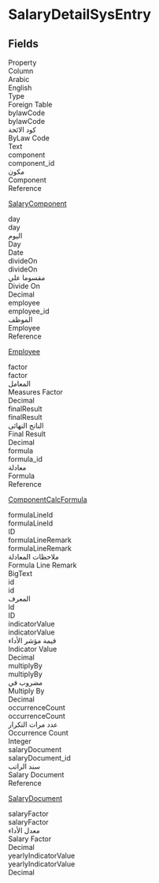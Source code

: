 # SalaryDetailSysEntry

<ContentFilter/>

<div class='searchable'>

## Fields

<div class="nama-table">
<div class="row header-row">
<div class="cell">Property</div>
<div class="cell">Column</div>
<div class="cell">Arabic</div>
<div class="cell">English</div>
<div class="cell">Type</div>
<div class="cell">Foreign Table</div>
</div><div class="row searchable" id="bylawCode">
<div class="cell" data-label="Property">bylawCode</div>
<div class="cell" data-label="Column">bylawCode</div>
<div class="cell" data-label="Arabic">كود الائحة</div>
<div class="cell" data-label="English">ByLaw Code</div>
<div class="cell" data-label="Type">Text</div>

</div>

<div class="row searchable" id="component">
<div class="cell" data-label="Property">component</div>
<div class="cell" data-label="Column">component_id</div>
<div class="cell" data-label="Arabic">مكون</div>
<div class="cell" data-label="English">Component</div>
<div class="cell" data-label="Type">Reference</div>
<div class="cell" data-label="Foreign Table">

 [SalaryComponent](/modules/humanresource-payroll/SalaryComponent.md) 
</div>
</div>

<div class="row searchable" id="day">
<div class="cell" data-label="Property">day</div>
<div class="cell" data-label="Column">day</div>
<div class="cell" data-label="Arabic">اليوم</div>
<div class="cell" data-label="English">Day</div>
<div class="cell" data-label="Type">Date</div>

</div>

<div class="row searchable" id="divideOn">
<div class="cell" data-label="Property">divideOn</div>
<div class="cell" data-label="Column">divideOn</div>
<div class="cell" data-label="Arabic">مقسوما علي</div>
<div class="cell" data-label="English">Divide On</div>
<div class="cell" data-label="Type">Decimal</div>

</div>

<div class="row searchable" id="employee">
<div class="cell" data-label="Property">employee</div>
<div class="cell" data-label="Column">employee_id</div>
<div class="cell" data-label="Arabic">الموظف</div>
<div class="cell" data-label="English">Employee</div>
<div class="cell" data-label="Type">Reference</div>
<div class="cell" data-label="Foreign Table">

 [Employee](/modules/basic/Employee.md) 
</div>
</div>

<div class="row searchable" id="factor">
<div class="cell" data-label="Property">factor</div>
<div class="cell" data-label="Column">factor</div>
<div class="cell" data-label="Arabic">المعامل</div>
<div class="cell" data-label="English">Measures Factor</div>
<div class="cell" data-label="Type">Decimal</div>

</div>

<div class="row searchable" id="finalResult">
<div class="cell" data-label="Property">finalResult</div>
<div class="cell" data-label="Column">finalResult</div>
<div class="cell" data-label="Arabic">الناتج النهائى</div>
<div class="cell" data-label="English">Final Result</div>
<div class="cell" data-label="Type">Decimal</div>

</div>

<div class="row searchable" id="formula">
<div class="cell" data-label="Property">formula</div>
<div class="cell" data-label="Column">formula_id</div>
<div class="cell" data-label="Arabic">معادلة</div>
<div class="cell" data-label="English">Formula</div>
<div class="cell" data-label="Type">Reference</div>
<div class="cell" data-label="Foreign Table">

 [ComponentCalcFormula](/modules/humanresource-payroll/ComponentCalcFormula.md) 
</div>
</div>

<div class="row searchable" id="formulaLineId">
<div class="cell" data-label="Property">formulaLineId</div>
<div class="cell" data-label="Column">formulaLineId</div>
<div class="cell" data-label="Arabic"></div>
<div class="cell" data-label="English"></div>
<div class="cell" data-label="Type">ID</div>

</div>

<div class="row searchable" id="formulaLineRemark">
<div class="cell" data-label="Property">formulaLineRemark</div>
<div class="cell" data-label="Column">formulaLineRemark</div>
<div class="cell" data-label="Arabic">ملاحظات المعادلة</div>
<div class="cell" data-label="English">Formula Line Remark</div>
<div class="cell" data-label="Type">BigText</div>

</div>

<div class="row searchable" id="id">
<div class="cell" data-label="Property">id</div>
<div class="cell" data-label="Column">id</div>
<div class="cell" data-label="Arabic">المعرف</div>
<div class="cell" data-label="English">Id</div>
<div class="cell" data-label="Type">ID</div>

</div>

<div class="row searchable" id="indicatorValue">
<div class="cell" data-label="Property">indicatorValue</div>
<div class="cell" data-label="Column">indicatorValue</div>
<div class="cell" data-label="Arabic">قيمة مؤشر الأداء</div>
<div class="cell" data-label="English">Indicator Value</div>
<div class="cell" data-label="Type">Decimal</div>

</div>

<div class="row searchable" id="multiplyBy">
<div class="cell" data-label="Property">multiplyBy</div>
<div class="cell" data-label="Column">multiplyBy</div>
<div class="cell" data-label="Arabic">مضروب في</div>
<div class="cell" data-label="English">Multiply By</div>
<div class="cell" data-label="Type">Decimal</div>

</div>

<div class="row searchable" id="occurrenceCount">
<div class="cell" data-label="Property">occurrenceCount</div>
<div class="cell" data-label="Column">occurrenceCount</div>
<div class="cell" data-label="Arabic">عدد مرات التكرار</div>
<div class="cell" data-label="English">Occurrence Count</div>
<div class="cell" data-label="Type">Integer</div>

</div>

<div class="row searchable" id="salaryDocument">
<div class="cell" data-label="Property">salaryDocument</div>
<div class="cell" data-label="Column">salaryDocument_id</div>
<div class="cell" data-label="Arabic"> سند الراتب</div>
<div class="cell" data-label="English"> Salary Document</div>
<div class="cell" data-label="Type">Reference</div>
<div class="cell" data-label="Foreign Table">

 [SalaryDocument](/modules/humanresource-payroll/SalaryDocument.md) 
</div>
</div>

<div class="row searchable" id="salaryFactor">
<div class="cell" data-label="Property">salaryFactor</div>
<div class="cell" data-label="Column">salaryFactor</div>
<div class="cell" data-label="Arabic">معدل الأداء</div>
<div class="cell" data-label="English">Salary Factor</div>
<div class="cell" data-label="Type">Decimal</div>

</div>

<div class="row searchable" id="yearlyIndicatorValue">
<div class="cell" data-label="Property">yearlyIndicatorValue</div>
<div class="cell" data-label="Column">yearlyIndicatorValue</div>
<div class="cell" data-label="Arabic"></div>
<div class="cell" data-label="English"></div>
<div class="cell" data-label="Type">Decimal</div>

</div>


</div>
</div>

